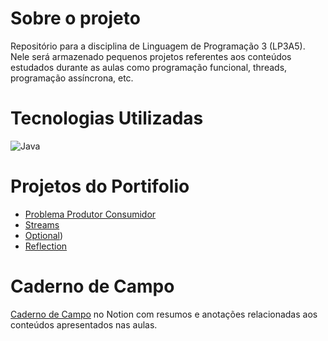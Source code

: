 # Sobre o projeto

Repositório para a disciplina de Linguagem de Programação 3 (LP3A5). Nele será armazenado pequenos projetos referentes aos conteúdos estudados durante as aulas como programação funcional, threads, programação assíncrona, etc.

# Tecnologias Utilizadas
![Java](https://img.shields.io/badge/java-%23ED8B00.svg?style=for-the-badge&logo=java&logoColor=white)

# Projetos do Portifolio 
- [Problema Produtor Consumidor](https://github.com/viniciusarashiro/LP3A5/tree/main/ProdutorConsumidor) 
- [Streams](https://github.com/viniciusarashiro/LP3A5/tree/main/Streams) 
- [Optional](https://github.com/viniciusarashiro/LP3A5/tree/main/Optional)) 
- [Reflection](https://github.com/viniciusarashiro/LP3A5/tree/main/Reflection)

# Caderno de Campo

[Caderno de Campo](https://motley-myrtle-4f0.notion.site/LP3A5-78048a0143e145a089a40b38b090d02a) no Notion com resumos e anotações relacionadas aos conteúdos apresentados nas aulas.






